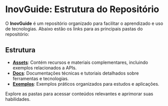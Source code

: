 # InovGuide: Estrutura do Repositório

O **InovGuide** é um repositório organizado para facilitar o aprendizado e uso de tecnologias. Abaixo estão os links para as principais pastas do repositório:

## Estrutura

- [**Assets**](https://github.com/arthurmassimetti/InovGuide/tree/main/Assets): Contém recursos e materiais complementares, incluindo exemplos relacionados a APIs.
- [**Docs**](https://github.com/arthurmassimetti/InovGuide/tree/main/Docs): Documentações técnicas e tutoriais detalhados sobre ferramentas e tecnologias.
- [**Exemplos**](https://github.com/arthurmassimetti/InovGuide/tree/main/Exemplos): Exemplos práticos organizados para estudos e aplicações.

Explore as pastas para acessar conteúdos relevantes e aprimorar suas habilidades.
